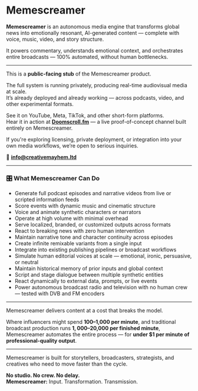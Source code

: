 # Memescreamer

**Memescreamer** is an autonomous media engine that transforms global news into emotionally resonant, AI-generated content — complete with voice, music, video, and story structure.

It powers commentary, understands emotional context, and orchestrates entire broadcasts — 100% automated, without human bottlenecks.

---

This is a **public-facing stub** of the Memescreamer product.

The full system is running privately, producing real-time audiovisual media at scale.  
It’s already deployed and already working — across podcasts, video, and other experimental formats.

See it on YouTube, Meta, TikTok, and other short-form platforms.  
Hear it in action at [**Doomscroll.fm**](https://doomscroll.fm) — a live proof-of-concept channel built entirely on Memescreamer.

If you're exploring licensing, private deployment, or integration into your own media workflows, we’re open to serious inquiries.

📧 **info@creativemayhem.ltd**

---

### 🎛️ What Memescreamer Can Do
- Generate full podcast episodes and narrative videos from live or scripted information feeds  
- Score events with dynamic music and cinematic structure  
- Voice and animate synthetic characters or narrators  
- Operate at high volume with minimal overhead  
- Serve localized, branded, or customized outputs across formats  
- React to breaking news with zero human intervention  
- Maintain narrative tone and character continuity across episodes  
- Create infinite remixable variants from a single input  
- Integrate into existing publishing pipelines or broadcast workflows  
- Simulate human editorial voices at scale — emotional, ironic, persuasive, or neutral  
- Maintain historical memory of prior inputs and global context  
- Script and stage dialogue between multiple synthetic entities  
- React dynamically to external data, prompts, or live events  
- Power autonomous broadcast radio and television with no human crew — tested with DVB and FM encoders

---

Memescreamer delivers content at a cost that breaks the model.

Where influencers might spend **$100–$1,000 per minute**, and traditional broadcast production runs **$1,000–$20,000 per finished minute**, Memescreamer automates the entire process — for **under $1 per minute of professional-quality output**.

---

Memescreamer is built for storytellers, broadcasters, strategists, and creatives who need to move faster than the cycle.

**No studio. No crew. No delay.**  
**Memescreamer:** Input. Transformation. Transmission.

